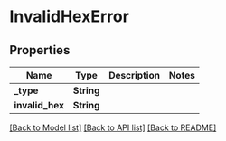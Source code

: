 # InvalidHexError

## Properties

Name | Type | Description | Notes
------------ | ------------- | ------------- | -------------
**_type** | **String** |  | 
**invalid_hex** | **String** |  | 

[[Back to Model list]](../README.md#documentation-for-models) [[Back to API list]](../README.md#documentation-for-api-endpoints) [[Back to README]](../README.md)


